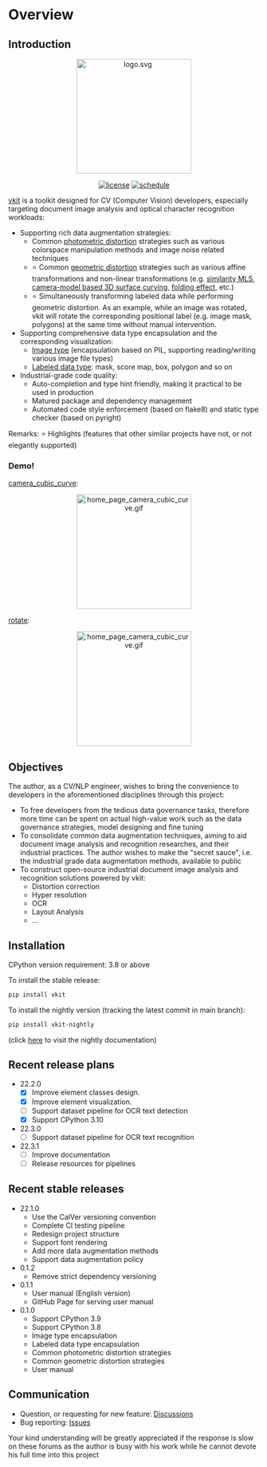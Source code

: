 # Overview

## Introduction

<div align="center">

<img alt="logo.svg" width="230" src="https://vkit.vkit-x.com/img/logo.svg" />

[![license](https://img.shields.io/badge/license-dual--licensed-green?color=2fbf43?link=https://github.com/vkit-x/vkit/blob/master/LICENSE.txt)](https://github.com/vkit-x/vkit/blob/master/LICENSE.txt)
[![schedule](https://github.com/vkit-x/vkit/actions/workflows/schedule.yaml/badge.svg)](https://github.com/vkit-x/vkit/actions/workflows/schedule.yaml)

</div>

[vkit](https://github.com/vkit-x/vkit) is a toolkit designed for CV (Computer Vision) developers, especially targeting document image analysis and optical character recognition workloads:

* Supporting rich data augmentation strategies:
  * Common [photometric distortion](https://vkit.vkit-x.com/feature/photometric-distortion/interface) strategies such as various colorspace manipulation methods and image noise related techniques
  * ⭐ Common [geometric distortion](https://vkit.vkit-x.com/feature/geometric-distortion/interface) strategies such as various affine transformations and non-linear transformations (e.g. [similarity MLS](https://vkit.vkit-x.com/feature/geometric-distortion/mls#similarity_mls), [camera-model based 3D surface curving](https://vkit.vkit-x.com/feature/geometric-distortion/camera#camera_cubic_curve), [folding effect](https://vkit.vkit-x.com/feature/geometric-distortion/camera#camera_plane_line_fold), etc.)
  * ⭐ Simultaneously transforming labeled data while performing geometric distortion. As an example, while an image was rotated, vkit will rotate the corresponding positional label (e.g. image mask, polygons) at the same time without manual intervention.
* Supporting comprehensive data type encapsulation and the corresponding visualization:
  * [Image type](https://vkit.vkit-x.com/utility/image) (encapsulation based on PIL, supporting reading/writing various image file types)
  * [Labeled data type](https://vkit.vkit-x.com/utility/label): mask, score map, box, polygon and so on
* Industrial-grade code quality:
  * Auto-completion and type hint friendly, making it practical to be used in production
  * Matured package and dependency management
  * Automated code style enforcement (based on flake8) and static type checker (based on pyright)

Remarks: ⭐ Highlights (features that other similar projects have not, or not elegantly supported)

### Demo!

[camera_cubic_curve](https://vkit.vkit-x.com/feature/geometric-distortion/camera#camera_cubic_curve):

<div align="center">
    <img alt="home_page_camera_cubic_curve.gif" width="230" src="https://vkit.vkit-x.com/homepage/home_page_camera_cubic_curve.gif" />
</div>

[rotate](https://vkit.vkit-x.com/feature/geometric-distortion/affine#rotate):

<div align="center">
    <img alt="home_page_camera_cubic_curve.gif" width="230" src="https://vkit.vkit-x.com/homepage/home_page_rotate.gif" />
</div>

## Objectives

The author, as a CV/NLP engineer, wishes to bring the convenience to developers in the aforementioned disciplines through this project:

* To free developers from the tedious data governance tasks, therefore more time can be spent on actual high-value work such as the data governance strategies, model designing and fine tuning
* To consolidate common data augmentation techniques, aiming to aid document image analysis and recognition researches, and their industrial practices. The author wishes to make the "secret sauce", i.e. the industrial grade data augmentation methods, available to public
* To construct open-source industrial document image analysis and recognition solutions powered by vkit:
  * Distortion correction
  * Hyper resolution
  * OCR
  * Layout Analysis
  * ...

## Installation

CPython version requirement: 3.8 or above

To install the stable release:

```bash
pip install vkit
```

To install the nightly version (tracking the latest commit in main branch):

```bash
pip install vkit-nightly
```

(click [here](https://vkit-nightly.vkit-x.com/) to visit the nightly documentation)

## Recent release plans

* 22.2.0
  - [X] Improve element classes design.
  - [X] Improve element visualization.
  - [ ] Support dataset pipeline for OCR text detection
  - [X] Support CPython 3.10
* 22.3.0
  - [ ] Support dataset pipeline for OCR text recognition
* 22.3.1
  - [ ] Improve documentation
  - [ ] Release resources for pipelines

## Recent stable releases

* 22.1.0
  - Use the CalVer versioning convention
  - Complete CI testing pipeline
  - Redesign project structure
  - Support font rendering
  - Add more data augmentation methods
  - Support data augmentation policy
* 0.1.2
  - Remove strict dependency versioning
* 0.1.1
  - User manual (English version)
  - GitHub Page for serving user manual
* 0.1.0
  - Support CPython 3.9
  - Support CPython 3.8
  - Image type encapsulation
  - Labeled data type encapsulation
  - Common photometric distortion strategies
  - Common geometric distortion strategies
  - User manual

## Communication

* Question, or requesting for new feature: [Discussions](https://github.com/vkit-x/vkit/discussions)
* Bug reporting: [Issues](https://github.com/vkit-x/vkit/issues)

Your kind understanding will be greatly appreciated if the response is slow on these forums as the author is busy with his work while he cannot devote his full time into this project
